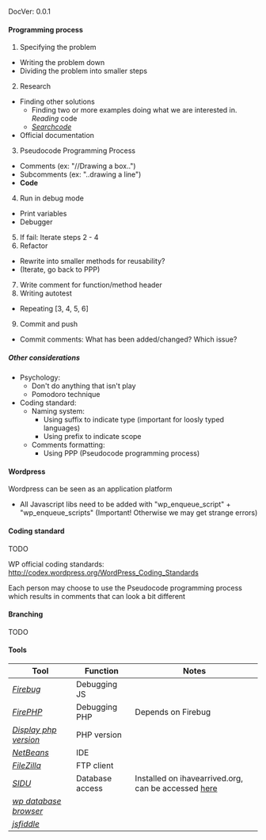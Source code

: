 DocVer: 0.0.1


#### Programming process

1. Specifying the problem
  * Writing the problem down
  * Dividing the problem into smaller steps
2. Research
  * Finding other solutions
    * Finding two or more examples doing what we are interested in. *Reading* code
    * [*Searchcode*](https://searchcode.com/)
  * Official documentation
3. Pseudocode Programming Process
  * Comments (ex: "//Drawing a box..")
  * Subcomments (ex: "..drawing a line")
  * **Code**
4. Run in debug mode
  * Print variables
  * Debugger
5. If fail: Iterate steps 2 - 4
6. Refactor
  * Rewrite into smaller methods for reusability?
  * (Iterate, go back to PPP)
7. Write comment for function/method header
8. Writing autotest
  * Repeating [3, 4, 5, 6]
9. Commit and push
  * Commit comments: What has been added/changed? Which issue?

##### Other considerations
* Psychology:
  * Don't do anything that isn't play
  * Pomodoro technique
* Coding standard:
  * Naming system:
    * Using suffix to indicate type (important for loosly typed languages)
    * Using prefix to indicate scope
  * Comments formatting:
    * Using PPP (Pseudocode programming process)


#### Wordpress

Wordpress can be seen as an application platform

* All Javascript libs need to be added with "wp_enqueue_script" + "wp_enqueue_scripts" (Important! Otherwise we may get strange errors)


#### Coding standard

TODO

WP official coding standards: http://codex.wordpress.org/WordPress_Coding_Standards

Each person may choose to use the Pseudocode programming process which results in comments that can look a bit different


#### Branching

TODO


#### Tools

Tool | Function | Notes
---|---|---
[*Firebug*](https://getfirebug.com/) | Debugging JS |
[*FirePHP*](http://www.firephp.org/) | Debugging PHP | Depends on Firebug
[*Display php version*](https://wordpress.org/plugins/display-php-version/) | PHP version |
[*NetBeans*](https://netbeans.org/) | IDE | 
[*FileZilla*](https://filezilla-project.org/) | FTP client |
[*SIDU*](http://topnew.net/sidu/) | Database access | Installed on ihavearrived.org, can be accessed [here](http://ihavearrived.org/sidu/)
[*wp database browser*](https://wordpress.org/plugins/database-browser/) | |
[*jsfiddle*](http://jsfiddle.net/) | |

